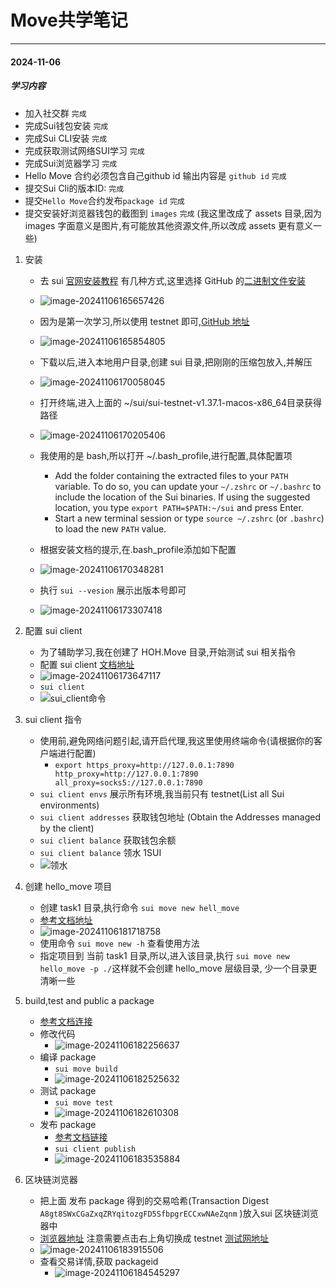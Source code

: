# Move共学笔记

---

#### 2024-11-06

##### 学习内容 

- 加入社交群 `完成`
- 完成Sui钱包安装 `完成`
- 完成Sui CLI安装 `完成`
- 完成获取测试网络SUI学习 `完成`
- 完成Sui浏览器学习 `完成`
- Hello Move 合约必须包含自己github id 输出内容是 `github id` `完成`
- 提交Sui Cli的版本ID: `完成`
- 提交`Hello Move`合约发布`package id` `完成`
- 提交安装好浏览器钱包的截图到 `images` `完成` (我这里改成了 assets 目录,因为 images 字面意义是图片,有可能放其他资源文件,所以改成 assets 更有意义一些)

1. 安装

    - 去 sui [官网安装教程](https://docs.sui.io/guides/developer/getting-started/sui-install) 有几种方式,这里选择 GitHub 的[二进制文件安装](https://docs.sui.io/guides/developer/getting-started/sui-install#install-binaries)

    - ![image-20241106165657426](assets/image-20241106165657426.png)

    - 因为是第一次学习,所以使用 testnet 即可,[GitHub 地址](https://github.com/MystenLabs/sui/releases)

    - ![image-20241106165854805](assets/image-20241106165854805.png)

    - 下载以后,进入本地用户目录,创建 sui 目录,把刚刚的压缩包放入,并解压

    - ![image-20241106170058045](assets/image-20241106170058045.png)

    - 打开终端,进入上面的 ~/sui/sui-testnet-v1.37.1-macos-x86_64目录获得路径

    - ![image-20241106170205406](assets/image-20241106170205406.png)

    - 我使用的是 bash,所以打开 ~/.bash_profile,进行配置,具体配置项

        - Add the folder containing the extracted files to your `PATH` variable. To do so, you can update your `~/.zshrc` or `~/.bashrc` to include the location of the Sui binaries. If using the suggested location, you type `export PATH=$PATH:~/sui` and press Enter.
        - Start a new terminal session or type `source ~/.zshrc` (or `.bashrc`) to load the new `PATH` value.

    - 根据安装文档的提示,在.bash_profile添加如下配置

    - ![image-20241106170348281](assets/image-20241106170348281.png)

    - 执行 `sui --vesion` 展示出版本号即可

    - ![image-20241106173307418](assets/image-20241106173307418.png)

        

2. 配置 sui client

    - 为了辅助学习,我在创建了 HOH.Move 目录,开始测试 sui 相关指令
    - 配置 sui client [文档地址](https://docs.sui.io/guides/developer/getting-started/connect#configure-sui-client)
    - ![image-20241106173647117](assets/image-20241106173647117.png)
    - `sui client`
    - ![sui_client命令](assets/1_sui_client命令.png)

3. sui client 指令

    - 使用前,避免网络问题引起,请开启代理,我这里使用终端命令(请根据你的客户端进行配置)
        - `export https_proxy=http://127.0.0.1:7890 http_proxy=http://127.0.0.1:7890 all_proxy=socks5://127.0.0.1:7890`
    -  `sui client envs` 展示所有环境,我当前只有 testnet(List all Sui environments)
    - `sui client addresses` 获取钱包地址 (Obtain the Addresses managed by the client)
    - `sui client balance` 获取钱包余额
    - `sui client balance` 领水 1SUI
    - ![领水](assets/2_领水.png)

4. 创建 hello_move 项目

    - 创建 task1 目录,执行命令 `sui move new hell_move`
    - [参考文档地址](https://docs.sui.io/guides/developer/first-app/write-package)
    - ![image-20241106181718758](assets/image-20241106181718758.png)
    - 使用命令 `sui move new -h` 查看使用方法
    - 指定项目到 当前 task1 目录,所以,进入该目录,执行 `sui move new hello_move -p ./`这样就不会创建 hello_move 层级目录, 少一个目录更清晰一些

5. build,test and public a package

    - [参考文档连接](https://docs.sui.io/guides/developer/first-app/build-test)
    - 修改代码
        - ![image-20241106182256637](assets/image-20241106182256637.png)
    - 编译 package
        - `sui move build`
        - ![image-20241106182525632](assets/image-20241106182525632.png)
    - 测试 package
        - `sui move test`
        - ![image-20241106182610308](assets/image-20241106182610308.png)
    - 发布 package
        - [参考文档链接](https://docs.sui.io/guides/developer/first-app/publish)
        - `sui client publish`
        - ![image-20241106183535884](assets/image-20241106183535884.png)

6. 区块链浏览器

    - 把上面 发布 package 得到的交易哈希(Transaction Digest `A8gt8SWxCGaZxqZRYqitozgFD5SfbpgrECCxwNAeZqnm` )放入sui 区块链浏览器中
    - [浏览器地址](https://suivision.xyz/) 注意需要点击右上角切换成 testnet [测试网地址](https://testnet.suivision.xyz/)
    - ![image-20241106183915506](assets/image-20241106183915506.png)
    - 查看交易详情,获取 packageid
        - ![image-20241106184545297](assets/image-20241106184545297.png)